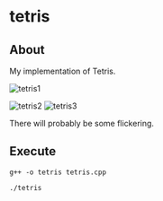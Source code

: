 # tetris

## About
My implementation of Tetris.

![tetris1](https://dxaviud.github.io/images/tetris1.PNG)  

![tetris2](https://dxaviud.github.io/images/tetris2.PNG) 
![tetris3](https://dxaviud.github.io/images/tetris3.PNG)  

There will probably be some flickering.

## Execute
`g++ -o tetris tetris.cpp`  

`./tetris`
